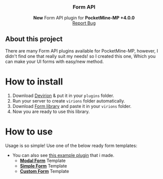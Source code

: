 <p align="center">
  <h3 align="center">Form API</h3>
  <p align="center">
    <strong>New</strong> Form API plugin for <strong>PocketMine-MP +4.0.0</strong>
    <br />
    <a href="https://github.com/HighestDreams/Form/issues/new">Report Bug</a>
  </p>

## About this project
There are many Form API plugins available for PocketMine-MP, however, I didn't find one that really suit my needs! so I created this one, Which you can make your UI forms with easy/new method.

# How to install
1. Download <a href="https://poggit.pmmp.io/p/Devirion">Devirion</a> & put it in your <code>plugins</code> folder.
2. Run your server to create <code>virions</code> folder automatically.
3. Download <a href="https://poggit.pmmp.io/ci/HighestDreams/Form/~">Form library</a> and paste it in your <code>virions</code> folder.
4. Now you are ready to use this library.

# How to use
Usage is so simple! Use one of the below ready form templates:
<ul>
<li> You can also see <a href="https://github.com/HighestDreams/Form/tree/main/tests">this example plugin</a> that i made.
  <ul>
    <li><strong><a href="https://github.com/HighestDreams/Form/wiki#modal-form-template">Modal Form</a></strong> Template</li>
    <li><strong><a href="https://github.com/HighestDreams/Form/wiki#simple-form-template">Simple Form</a></strong> Template</li>
    <li><strong><a href="https://github.com/HighestDreams/Form/wiki#custom-form-template">Custom Form</a></strong> Template</li>
  </ul>
</li>
</ul>